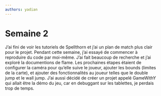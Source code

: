 ```yaml
---
authors: yadian
---
```


# Semaine 2

J’ai fini de voir les tutoriels de Spellthorn et j’ai un plan de match plus clair pour le projet. Pendant cette semaine, j’ai essayé de commencer à reproduire du code par moi-même. J’ai fait beaucoup de recherche et j’ai exploré la documentions de flame. Les prochaines étapes étaient de configurer la caméra pour qu’elle suive le joueur, ajouter les bounds (limites de la carte), et ajouter des fonctionnalités au joueur telles que le double jump et le wall jump. J’ai aussi décidé de créer un projet appelé GameWithY qui allait être la démo du jeu, car en debuggant sur les tablettes, je perdais trop de temps.